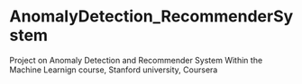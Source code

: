 # AnomalyDetection_RecommenderSystem
Project on Anomaly Detection and Recommender System
Within the Machine Learnign course, Stanford university, Coursera
